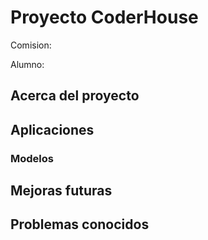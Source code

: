 # Proyecto CoderHouse

Comision:

Alumno: 

## Acerca del proyecto

## Aplicaciones

### Modelos

## Mejoras futuras

## Problemas conocidos